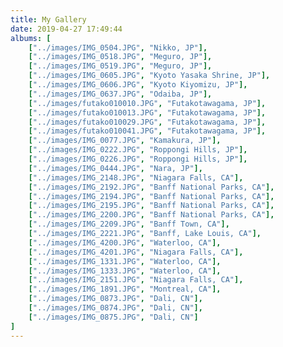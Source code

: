 ```yaml
---
title: My Gallery
date: 2019-04-27 17:49:44
albums: [
    ["../images/IMG_0504.JPG", "Nikko, JP"],
    ["../images/IMG_0518.JPG", "Meguro, JP"],
    ["../images/IMG_0519.JPG", "Meguro, JP"],
    ["../images/IMG_0605.JPG", "Kyoto Yasaka Shrine, JP"],
    ["../images/IMG_0606.JPG", "Kyoto Kiyomizu, JP"],
    ["../images/IMG_0637.JPG", "Odaiba, JP"],
    ["../images/futako010010.JPG", "Futakotawagama, JP"],
    ["../images/futako010013.JPG", "Futakotawagama, JP"],
    ["../images/futako010029.JPG", "Futakotawagama, JP"],
    ["../images/futako010041.JPG", "Futakotawagama, JP"],
    ["../images/IMG_0077.JPG", "Kamakura, JP"],
    ["../images/IMG_0222.JPG", "Roppongi Hills, JP"],
    ["../images/IMG_0226.JPG", "Roppongi Hills, JP"],
    ["../images/IMG_0444.JPG", "Nara, JP"],
    ["../images/IMG_2148.JPG", "Niagara Falls, CA"],
    ["../images/IMG_2192.JPG", "Banff National Parks, CA"],
    ["../images/IMG_2194.JPG", "Banff National Parks, CA"],
    ["../images/IMG_2195.JPG", "Banff National Parks, CA"],
    ["../images/IMG_2200.JPG", "Banff National Parks, CA"],
    ["../images/IMG_2209.JPG", "Banff Town, CA"],
    ["../images/IMG_2221.JPG", "Banff, Lake Louis, CA"],
    ["../images/IMG_4200.JPG", "Waterloo, CA"],
    ["../images/IMG_4201.JPG", "Niagara Falls, CA"],
    ["../images/IMG_1331.JPG", "Waterloo, CA"],
    ["../images/IMG_1333.JPG", "Waterloo, CA"],
    ["../images/IMG_2151.JPG", "Niagara Falls, CA"],
    ["../images/IMG_1891.JPG", "Montreal, CA"],
    ["../images/IMG_0873.JPG", "Dali, CN"],
    ["../images/IMG_0874.JPG", "Dali, CN"],
    ["../images/IMG_0875.JPG", "Dali, CN"]
]
---
```

